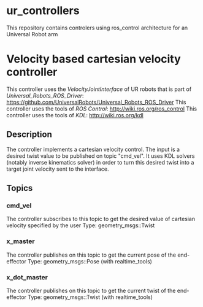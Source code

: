 # ur_controllers
This repository contains controlers using ros_control architecture for an Universal Robot arm


# Velocity based cartesian velocity controller

This controller uses the *VelocityJointInterface* of UR robots that is part of *Universal_Robots_ROS_Driver*: https://github.com/UniversalRobots/Universal_Robots_ROS_Driver
This controller uses the tools of *ROS Control*: http://wiki.ros.org/ros_control
This controller uses the tools of *KDL*: http://wiki.ros.org/kdl

## Description

The controller implements a cartesian velocity control. The input is a desired twist value to be published on topic "cmd_vel".
It uses KDL solvers (notably inverse kinematics solver) in order to turn this desired twist into a target joint velocity sent to the interface.

## Topics

### cmd_vel
The controller subscribes to this topic to get the desired value of cartesian velocity specified by the user
Type: geometry_msgs::Twist

### x_master
The controller publishes on this topic to get the current pose of the end-effector
Type: geometry_msgs::Pose (with realtime_tools)

### x_dot_master
The controller publishes on this topic to get the current twist of the end-effector
Type: geometry_msgs::Twist (with realtime_tools)
